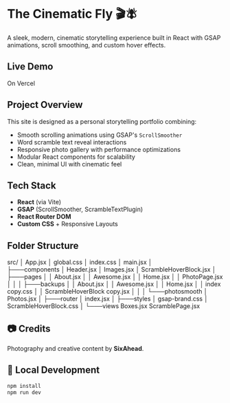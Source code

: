 # The Cinematic Fly 🎬🪰

A sleek, modern, cinematic storytelling experience built in React with GSAP animations, scroll smoothing, and custom hover effects.

## Live Demo

On Vercel

## Project Overview

This site is designed as a personal storytelling portfolio combining:

- Smooth scrolling animations using GSAP's `ScrollSmoother`
- Word scramble text reveal interactions
- Responsive photo gallery with performance optimizations
- Modular React components for scalability
- Clean, minimal UI with cinematic feel

## Tech Stack

- **React** (via Vite)
- **GSAP** (ScrollSmoother, ScrambleTextPlugin)
- **React Router DOM**
- **Custom CSS** + Responsive Layouts

## Folder Structure

src/
│ App.jsx
│ global.css
│ index.css
│ main.jsx
│  
├───components
│ Header.jsx
│ Images.jsx
│ ScrambleHoverBlock.jsx
│
├───pages
│ │ About.jsx
│ │ Awesome.jsx
│ │ Home.jsx
│ │ PhotoPage.jsx
│ │
│ ├───backups
│ │ About.jsx
│ │ Awesome.jsx
│ │ Home.jsx
│ │ index copy.css
│ │ ScrambleHoverBlock copy.jsx
│ │
│ └───photosmooth
│ Photos.jsx
│
├───router
│ index.jsx
│
├───styles
│ gsap-brand.css
│ ScrambleHoverBlock.css
│
└───views
Boxes.jsx
ScramblePage.jsx

## 📷 Credits

Photography and creative content by **SixAhead**.

## 🧪 Local Development

```bash
npm install
npm run dev
```
